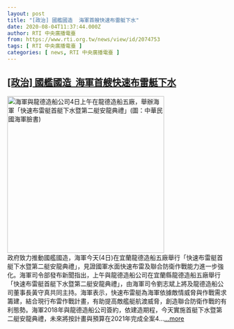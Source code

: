 ```yaml
---
layout: post
title: "[政治] 國艦國造  海軍首艘快速布雷艇下水"
date: 2020-08-04T11:37:44.000Z
author: RTI 中央廣播電臺
from: https://www.rti.org.tw/news/view/id/2074753
tags: [ RTI 中央廣播電臺 ]
categories: [ news, RTI 中央廣播電臺 ]
---
```

<!--1596541064000-->
[[政治] 國艦國造  海軍首艘快速布雷艇下水](https://www.rti.org.tw/news/view/id/2074753)
------

<div>
<img src="https://static.rti.org.tw/assets/thumbnails/2020/08/04/979cf67536709627065f0a8bba123c06.jpg" width="360" alt="海軍與龍德造船公司4日上午在龍德造船五廠，舉辦海軍「快速布雷艇首艇下水暨第二艇安龍典禮」(圖：中華民國海軍臉書)" title="海軍與龍德造船公司4日上午在龍德造船五廠，舉辦海軍「快速布雷艇首艇下水暨第二艇安龍典禮」(圖：中華民國海軍臉書)"><br>政府致力推動國艦國造，海軍今天(4日)在宜蘭龍德造船五廠舉行「快速布雷艇首艇下水暨第二艇安龍典禮」，見證國軍水面快速布雷及聯合防衛作戰能力進一步強化。海軍司令部發布新聞指出，上午與龍德造船公司在宜蘭縣龍德造船五廠舉行「快速布雷艇首艇下水暨第二艇安龍典禮」，由海軍司令劉志斌上將及龍德造船公司董事長黃守真共同主持。海軍表示，快速布雷艇為海軍依據敵情威脅與作戰需求籌建，結合現行布雷作戰計畫，有助提高敵艦艇航渡威脅，創造聯合防衛作戰的有利態勢。海軍2018年與龍德造船公司簽約，依建造期程，今天實施首艇下水暨第二艇安龍典禮，未來將按計畫與預算在2021年完成全案4...<a target="_blank" href="https://www.rti.org.tw/news/view/id/2074753">...more</a>
</div>
